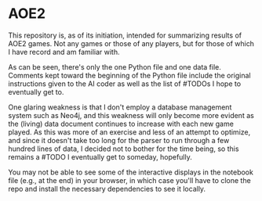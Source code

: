 # AOE2

This repository is, as of its initiation, intended for summarizing results of AOE2 games.  Not any games or those of any players, but for those of which I have record and am familiar with.

As can be seen, there's only the one Python file and one data file.  Comments kept toward the beginning of the Python file include the original instructions given to the AI coder as well as the list of \#TODOs I hope to eventually get to.

One glaring weakness is that I don't employ a database management system such as Neo4j, and this weakness will only become more evident as the (living) data document continues to increase with each new game played.  As this was more of an exercise and less of an attempt to optimize, and since it doesn't take too long for the parser to run through a few hundred lines of data, I decided not to bother for the time being, so this remains a \#TODO I eventually get to someday, hopefully.

You may not be able to see some of the interactive displays in the notebook file (e.g., at the end) in your browser, in which case you'll have to clone the repo and install the necessary dependencies to see it locally.
